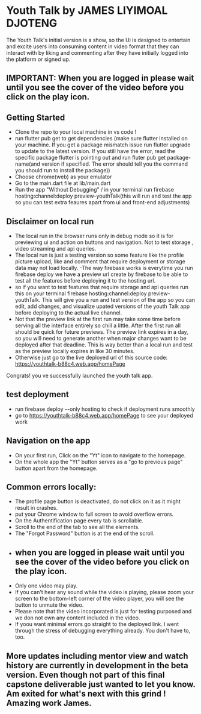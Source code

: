 # Youth Talk by JAMES LIYIMOAL DJOTENG

The Youth Talk's initial version is a show, so the Ui is designed to entertain and excite users into consuming content in video format that they can interact with by liking and commenting after they have initially logged into the platform or signed up.

##  IMPORTANT: When you are logged in please wait until you see the cover of the video before you click on the play icon.

## Getting Started

- Clone the repo to your local machine in vs code !
- run flutter pub get to get dependencies (make sure flutter installed on your machine. If you get a package mismatch issue run flutter upgrade to update to the latest version. If you still have the error, read the specific package flutter is pointing out and run fluter pub get package-name(and version if specified. The error should tell you the command you should run to install the package))
- Choose chrome(web) as your emulator
- Go to the main.dart file at lib/main.dart
- Run the app "Without Debugging" / in your terminal run firebase hosting:channel:deploy preview-youthTalk(this will run and test the app so you can test extra feaures apart from ui and front-end adjustments)

## Disclaimer on local run 
- The local run in the browser runs only in debug mode so it is for previewing ui and action on buttons and navigation. Not to test storage , video streaming and api queries.
- The local run is just a testing version so some feature like the profile picture upload, like and comment that require deployment or storage data may not load locally.
-The way firebase works is everytime you run firebase deploy we have a preview url create by firebase to be able to test all the features before deploying it to the hosting url.
- so if you want to test features that require storage and api queries run this on your terminal firebase hosting:channel:deploy preview-youthTalk. This will give you a run and test version of the app so you can edit, add changes, and visualize upated versions of the youth Talk app before deploying to the actual live channel.
- Not that the preview link at the first run may take some time before serving all the interface entirely so chill a little. After the first run all should be quick for future previews. The preview link expires in a day, so you will need to generate another when major changes want to be deployed after that deadline. This is way better than a local run and test as the preview locally expires in like 30 minutes.
- Otherwise just go to the live deployed url of this source code: https://youthtalk-b88c4.web.app/homePage
  
Congrats! you ve successfully launched the youth talk app.

## test deployment
- run firebase deploy --only hosting to check if deployment runs smoothly
- go to https://youthtalk-b88c4.web.app/homePage to see your deployed work

## Navigation on the app

- On your first run, Click on the "Yt" icon to navigate to the homepage.
- On the whole app the "Yt" button serves as a "go to previous page" button apart from the homepage.


## Common errors locally:

- The profile page button is deactivated, do not click on it as it might result in crashes.
- put your Chrome window to full screen to avoid overflow errors.
- On the Authentification page every tab is scrollable.
- Scroll to the end of the tab to see all the elements.
- The "Forgot Password" button is at the end of the scroll.
- ## when you are logged in please wait until you see the cover of the video before you click on the play icon.
- Only one video may play.
- If you can't hear any sound while the video is playing, please zoom your screen to the bottom-left corner of the video player, you will see the button to unmute the video.
- Please note that the video incorporated is just for testing purposed and we don not own any content included in the video.
- If yoou want minimal errors go straight to the deployed link. I went through the stress of debugging everything already. You don't have to, too.

## More updates including mentor view and watch history are currently in development in the beta version. Even though not part of this final capstone deliverable just wanted to let you know. Am exited for what's next with this grind ! Amazing work James.
